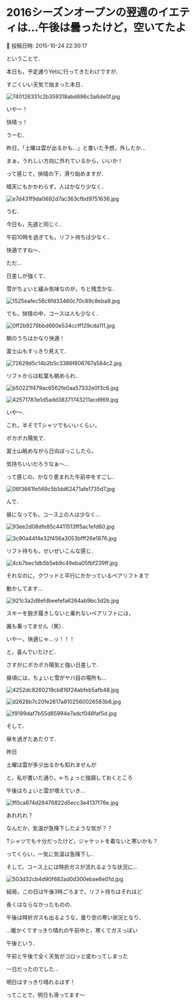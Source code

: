 # 2016シーズンオープンの翌週のイエティは…午後は曇ったけど，空いてたよ

📅 投稿日時: 2015-10-24 22:30:17

ということで．


本日も，予定通りYetiに行ってきたわけですが．





すごくいい天気で始まった本日．




![740126331c2b359318abd696c3a6de0f.jpg](images/740126331c2b359318abd696c3a6de0f.jpg)




いやー！


快晴っ！





うーむ．


昨日，「土曜は雲が出るかも…」と書いた予想，外したか…


まぁ，うれしい方向に外れているから，いいか！





って感じで，快晴の下，滑り始めますが．


晴天にもかかわらず，人はかなり少なく．




![e7d431f9da0692d7ac363cfbd9751636.jpg](images/e7d431f9da0692d7ac363cfbd9751636.jpg)




うむ．


今日も，先週と同じく．


午前10時を過ぎても，リフト待ちは少なく．


快適ですね～．





ただ…


日差しが強くて．


雪がちょいと緩み気味なのが，ちと残念かな．




![1525eafec56c6fd33460c70c89c8eba9.jpg](images/1525eafec56c6fd33460c70c89c8eba9.jpg)







でも，快晴の中，コースは人も少なく．




![0ff2b9279bbd660e534ccff129cda111.jpg](images/0ff2b9279bbd660e534ccff129cda111.jpg)




朝のうちはかなり快適！





富士山もすっきり見えて．




![72629d5c14b2b5c3386f806767a584c2.jpg](images/72629d5c14b2b5c3386f806767a584c2.jpg)




リフトからは紅葉も眺められ．




![b50221f479ac6562fe0aa57332e0f3c6.jpg](images/b50221f479ac6562fe0aa57332e0f3c6.jpg)









![42571783e1d5add38371743211acd969.jpg](images/42571783e1d5add38371743211acd969.jpg)




いや～．


これ，半そでTシャツでもいいくらい，


ポカポカ陽気で．


富士山眺めながら日向ぼっこしたら，


気持ちいいだろうなぁ～…





って感じの，かなり恵まれた午前中をすごし．




![06f3661fe569c5b1dd62471afe1735d7.jpg](images/06f3661fe569c5b1dd62471afe1735d7.jpg)







んで．


昼になっても，コース上の人は少なく…




![93ee2d08dfe85c4411513ff5ac1efd60.jpg](images/93ee2d08dfe85c4411513ff5ac1efd60.jpg)









![3c90a44f4e32f456a3053bfff26e1876.jpg](images/3c90a44f4e32f456a3053bfff26e1876.jpg)




リフト待ちも，せいぜいこんな感じ．




![4cb7bec1db5b5eb9c49eba05fbf239ff.jpg](images/4cb7bec1db5b5eb9c49eba05fbf239ff.jpg)




それなのに，クワッドと平行にかかっているペアリフトまで


動かしてます…




![921c3a2d8efdbeefefa6264ab9bc3d2b.jpg](images/921c3a2d8efdbeefefa6264ab9bc3d2b.jpg)




スキーを脱ぎ履きしないと乗れないペアリフトには，


誰も乗ってません（笑）．





いやー，快適じゃ…っ！！！





と，喜んでいたけど．


さすがにポカポカ陽気と強い日差しで．


昼頃には，ちょいと雪がヤバ目の場所も…




![4252dc8260219cb816f24abfeb5afb48.jpg](images/4252dc8260219cb816f24abfeb5afb48.jpg)









![d2628b7c20fe2617a8102560026583b6.jpg](images/d2628b7c20fe2617a8102560026583b6.jpg)









![f9199daf7b55d85994e7adcf048faf5d.jpg](images/f9199daf7b55d85994e7adcf048faf5d.jpg)







そして．


昼を過ぎたあたりで．


昨日


土曜は雲が多少出るかも知れませんが


と，私が書いた通り，←ちょっと強調しておくところ


午後はちょいと雲が増えていき…




![ff0ca874d28476822d5ecc3e4137f76e.jpg](images/ff0ca874d28476822d5ecc3e4137f76e.jpg)




あれれれ？


なんだか，気温が急降下したような気が？？


Tシャツでも十分だったけど，ジャケットを着ないと寒いかも？


ってくらい，一気に気温は急降下し．





そして，コース上には時折ガスが流れるような状況に…




![503d32cb4d90f682ad0d300ebae6e01d.jpg](images/503d32cb4d90f682ad0d300ebae6e01d.jpg)







結局，この日は午後3時ごろまで，リフト待ちはそれほど


長くはならなかったものの．


午後は時折ガスも出るような，曇り空の寒い状況となり．


…暖かくてすっきり晴れの午前中と，寒くてガスっぽい


午後という．


午前と午後で全く天気がコロッと変わってしまった


一日だったのでした…





明日はすっきり晴れるはず！


ってことで，明日も滑ってます～
